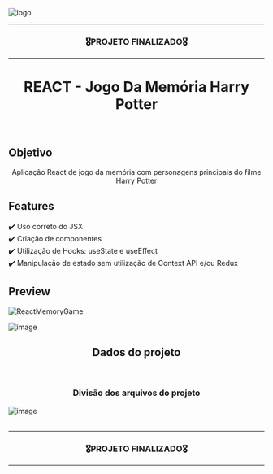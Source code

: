 ![logo](https://user-images.githubusercontent.com/68918326/193332767-8248edfa-cf76-4032-8eed-05bf3037838c.PNG)

<hr>
<h3 align="center">🎖️PROJETO FINALIZADO🎖️</h3>
<hr>


<h1 align="center">REACT - Jogo Da Memória Harry Potter</h1>
<br>


## Objetivo
<p align="center">
  Aplicação React de jogo da memória com personagens principais do filme Harry Potter
</p>


## Features
  ✔️ Uso correto do JSX <br>
  ✔️ Criação de componentes <br>
  ✔️ Utilização de Hooks: useState e useEffect <br>
  ✔️ Manipulação de estado sem utilização de Context API e/ou Redux <br>

  
## Preview

![ReactMemoryGame](https://user-images.githubusercontent.com/68918326/201355826-839bde35-f200-4f8f-9c0c-383b0986f553.gif)
<br>

![image](https://user-images.githubusercontent.com/68918326/201355955-539ddd1f-af49-4152-b677-8f0f880b3245.png)
<br>


<h2 align="center">Dados do projeto</h2><br>

<h3 align="center">Divisão dos arquivos do projeto</h3>

![image](https://user-images.githubusercontent.com/68918326/201356357-cde255c2-5117-4266-a6a9-e6f72a6ffa7f.png)
<br>
<br>

<hr>
<h3 align="center">🎖️PROJETO FINALIZADO🎖️</h3>
<hr>